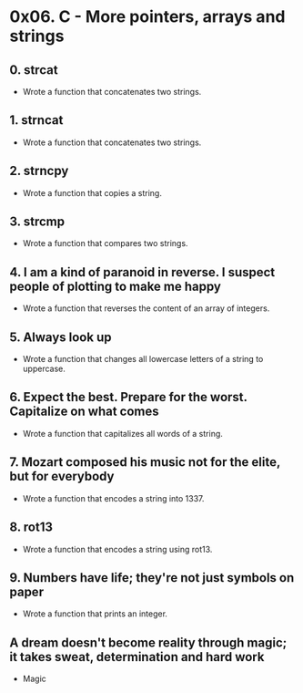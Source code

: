# 0x06. C - More pointers, arrays and strings

## 0. strcat
* Wrote a function that concatenates two strings.

## 1. strncat
* Wrote a function that concatenates two strings.

## 2. strncpy
* Wrote a function that copies a string.

## 3. strcmp
* Wrote a function that compares two strings.

## 4. I am a kind of paranoid in reverse. I suspect people of plotting to make me happy
* Wrote a function that reverses the content of an array of integers.

## 5. Always look up
* Wrote a function that changes all lowercase letters of a string to uppercase.

## 6. Expect the best. Prepare for the worst. Capitalize on what comes
* Wrote a function that capitalizes all words of a string.

## 7. Mozart composed his music not for the elite, but for everybody
* Wrote a function that encodes a string into 1337.

## 8. rot13
* Wrote a function that encodes a string using rot13.

## 9. Numbers have life; they're not just symbols on paper
* Wrote  a function that prints an integer.

## A dream doesn't become reality through magic; it takes sweat, determination and hard work
* Magic
